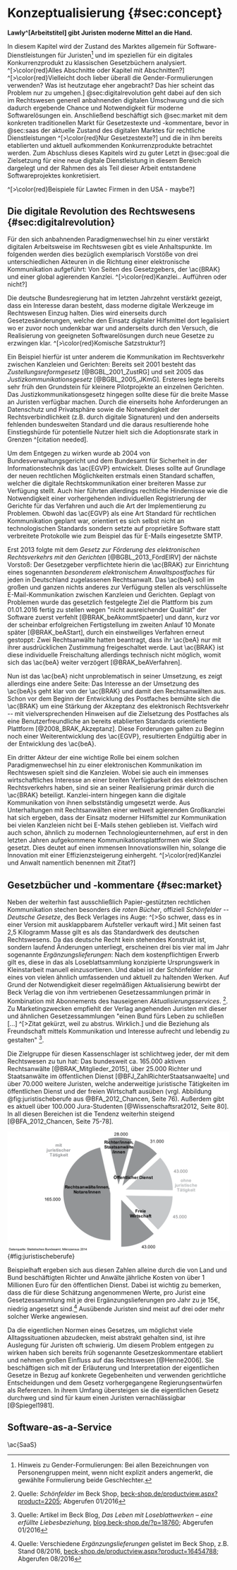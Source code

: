 # Konzeptualisierung {#sec:concept}

**Lawly^[Arbeitstitel] gibt Juristen moderne Mittel an die Hand.**

In diesem Kapitel wird der Zustand des Marktes allgemein für Software-Dienstleistungen für Juristen[^gender] und im speziellen für ein digitales Konkurrenzprodukt zu klassischen Gesetzbüchern analysiert. ^[>\color{red}Alles Abschnitte oder Kapitel mit Abschnitten?] 
^[>\color{red}Vielleicht doch lieber überall die Gender-Formulierungen verwenden? Was ist heutzutage eher angebracht? Das hier scheint das Problem nur zu umgehen.] @sec:digitalrevolution geht dabei auf den sich im Rechtswesen generell anbahnenden digitalen Umschwung und die sich dadurch ergebende Chance und Notwendigkeit für moderne Softwarelösungen ein. Anschließend beschäftigt sich @sec:market mit dem konkreten traditionellen Markt für Gesetzestexte und -kommentare, bevor in @sec:saas der aktuelle Zustand des digitalen Marktes für rechtliche Dienstleistungen ^[>\color{red}Nur Gesetzestexte?] und die in ihm bereits etablierten und aktuell aufkommenden Konkurrenzprodukte betrachtet werden. Zum Abschluss dieses Kapitels wird zu guter Letzt in @sec:goal die Zielsetzung für eine neue digitale Dienstleistung in diesem Bereich dargelegt und der Rahmen des als Teil dieser Arbeit entstandene Softwareprojektes konkretisiert.

^[>\color{red}Beispiele für Lawtec Firmen in den USA - maybe?]

[^gender]: Hinweis zu Gender-Formulierungen: Bei allen Bezeichnungen von Personengruppen meint, wenn nicht explizit anders angemerkt, die gewählte Formulierung beide Geschlechter.



## Die digitale Revolution des Rechtswesens {#sec:digitalrevolution}
Für den sich anbahnenden Paradigmenwechsel hin zu einer verstärkt digitalen Arbeitsweise im Rechtswesen gibt es viele Anhaltspunkte. Im folgenden werden dies bezüglich exemplarisch Vorstöße von drei unterschiedlichen Akteuren in die Richtung einer elektronische Kommunikation aufgeführt: Von Seiten des Gesetzgebers, der \ac{BRAK} und einer global agierenden Kanzlei. ^[>\color{red}Kanzlei.. Aufführen oder nicht?]

Die deutsche Bundesregierung hat im letzten Jahrzehnt verstärkt gezeigt, dass ein Interesse daran besteht, dass moderne digitale Werkzeuge im Rechtswesen Einzug halten. Dies wird einerseits durch Gesetzesänderungen, welche den Einsatz digitaler Hilfsmittel dort legalisiert wo er zuvor noch undenkbar war und anderseits durch den Versuch, die Realisierung von geeigneten Softwarelösungen durch neue Gesetze zu erzwingen klar. ^[>\color{red}Komische Satzstruktur?]

Ein Beispiel hierfür ist unter anderem die Kommunikation im Rechtsverkehr zwischen Kanzleien und Gerichten: Bereits seit 2001 besteht das *Zustellungsreformgesetz* [@BGBL_2001_ZustRG] und seit 2005 das *Justizkommunikationsgesetz* [@BGBL_2005_JKmG]. Ersteres legte bereits sehr früh den Grundstein für kleinere Pilotprojekte an einzelnen Gerichten. Das Justizkommunikationsgesetz hingegen sollte diese für die breite Masse an Juristen verfügbar machen. Durch die einerseits hohe Anforderungen an Datenschutz und Privatsphäre sowie die Notwendigkeit der Rechtsverbindlichkeit (z.B. durch digitale Signaturen) und den anderseits fehlenden bundesweiten Standard und die daraus resultierende hohe Einstiegshürde für potentielle Nutzer hielt sich die Adoptionsrate stark in Grenzen ^[citation needed].

Um dem Entgegen zu wirken wurde ab 2004 von Bundesverwaltungsgericht und dem Bundesamt für Sicherheit in der Informationstechnik das \ac{EGVP} entwickelt. Dieses sollte auf Grundlage der neuen rechtlichen Möglichkeiten erstmals einen Standard schaffen, welcher die digitale Rechtskommunikation einer breiteren Masse zur Verfügung stellt. Auch hier führten allerdings rechtliche Hindernisse wie die Notwendigkeit einer vorhergehenden individuellen Registrierung der Gerichte für das Verfahren und auch die Art der Implementierung zu Problemen. Obwohl das \ac{EGVP} als eine Art Standard für rechtlichen Kommunikation geplant war, orientiert es sich selbst nicht an technologischen Standards sondern setzte auf proprietäre Software statt verbreitete Protokolle wie zum Beispiel das für E-Mails eingesetzte SMTP.

Erst 2013 folgte mit dem *Gesetz zur Förderung des elektronischen Rechtsverkehrs mit den Gerichten* [@BGBL_2013_FördElRV] der nächste Vorstoß: Der Gesetzgeber verpflichtete hierin die \ac{BRAK} zur Einrichtung eines sogenannten *besonderem elektronischem Anwaltspostfaches* <!-- (\acsu{beA}) -->für jeden in Deutschland zugelassenen Rechtsanwalt. Das \ac{beA} soll im großen und ganzen nichts anderes zur Verfügung stellen als verschlüsselte E-Mail-Kommunikation zwischen Kanzleien und Gerichten. Geplagt von Problemen wurde das gesetzlich festgelegte Ziel die Plattform bis zum 01.01.2016 fertig zu stellen wegen "nicht ausreichender Qualität" der Software zuerst verfehlt [@BRAK_beAkommtSpaeter] und dann, kurz vor der scheinbar erfolgreichen Fertigstellung im zweiten Anlauf 10 Monate später [@BRAK_beAStart], durch ein einstweiliges Verfahren erneut gestoppt: Zwei Rechtsanwälte hatten beantragt, dass ihr \ac{beA} nur mit ihrer ausdrücklichen Zustimmung freigeschaltet werde. Laut \ac{BRAK} ist diese individuelle Freischaltung allerdings technisch nicht möglich, womit sich das \ac{beA} weiter verzögert [@BRAK_beAVerfahren].

Nun ist das \ac{beA} nicht unproblematisch in seiner Umsetzung, es zeigt allerdings eine andere Seite: Das Interesse an der Umsetzung des \ac{beA}s geht klar von der \ac{BRAK} und damit den Rechtsanwälten aus. Schon vor dem Beginn der Entwicklung des Postfaches bemühte sich die \ac{BRAK} um eine Stärkung der Akzeptanz des elektronisch Rechtsverkehr -- mit vielversprechenden Hinweisen auf die Zielsetzung des Postfaches als eine Benutzerfreundliche an bereits etablierten Standards orientierte Plattform [@2008_BRAK_Akzeptanz]. Diese Forderungen galten zu Beginn noch einer Weiterentwicklung des \ac{EGVP}, resultierten Endgültig aber in der Entwicklung des \ac{beA}.

Ein dritter Akteur der eine wichtige Rolle bei einem solchen Paradigmenwechsel hin zu einer elektronischen Kommunikation im Rechtswesen spielt sind die Kanzleien. Wobei sie auch ein immenses wirtschaftliches Interesse an einer breiten Verfügbarkeit des elektronischen Rechtsverkehrs haben, sind sie an seiner Realisierung primär durch die \ac{BRAK} beteiligt. Kanzlei-intern hingegen kann die digitale Kommunikation von ihnen selbstständig umgesetzt werde. Aus Unterhaltungen mit Rechtsanwälten einer weltweit agierenden Großkanzlei hat sich ergeben, dass der Einsatz moderner Hilfsmittel zur Kommunikation bei vielen Kanzleien nicht bei E-Mails stehen geblieben ist. Vielfach wird auch schon, ähnlich zu modernen Technologieunternehmen, auf erst in den letzten Jahren aufgekommene Kommunikationsplattformen wie *Slack* gesetzt. Dies deutet auf einen immensen Innovationswillen hin, solange die Innovation mit einer Effizienzsteigerung einhergeht. ^[>\color{red}Kanzlei und Anwalt namentlich benennen mit Zitat?]



## Gesetzbücher und -kommentare {#sec:market}
Neben der weiterhin fast ausschließlich Papier-gestützten rechtlichen Kommunikation stechen besonders die *roten Bücher*, offiziell *Schönfelder -- Deutsche Gesetze*, des Beck Verlages ins Auge: ^[>So schwer, dass es in einer Version mit ausklappbarem Aufsteller verkauft wird.] Mit seinen fast 2,5 Kilogramm Masse gilt es als das Standardwerk des deutschen Rechtswesens. Da das deutsche Recht kein stehendes Konstrukt ist, sondern laufend Änderungen unterliegt, erscheinen drei bis vier mal im Jahr sogenannte *Ergänzungslieferungen*: Nach dem kostenpflichtigen Erwerb gilt es, diese in das als Loseblattsammlung konzipierte Ursprungswerk in Kleinstarbeit manuell einzusortieren. Und dabei ist der Schönfelder nur eines von vielen ähnlich umfassenden und aktuell zu haltenden Werken. Auf Grund der Notwendigkeit dieser regelmäßigen Aktualisierung bewirbt der Beck Verlag die von ihm vertriebenen Gesetzessammlungen primär in Kombination mit Abonnements des hauseigenen *Aktualisierungsservices*. [^schoenfeldershop]. Zu Marketingzwecken empfiehlt der Verlag angehenden Juristen mit dieser und ähnlichen Gesetzessammlungen "einen Bund fürs Leben zu schließen [...] ^[>Zitat gekürzt, weil zu abstrus. Wirklich.] und die Beziehung als Freundschaft mittels Kommunikation und Interesse aufrecht und lebendig zu gestalten" [^buecherliebe].

Die Zielgruppe für diesen Kassenschlager ist schlichtweg jeder, der mit dem Rechtswesen zu tun hat: Das bundesweit ca. 165.000 aktiven Rechtsanwälte [@BRAK_Mitglieder_2015], über 25.000 Richter und Staatsanwälte im öffentlichen Dienst [@BFJ_ZahlRichterStaatsanwaelte] und über 70.000 weitere Juristen, welche anderweitige juristische Tätigkeiten im öffentlichen Dienst und der freien Wirtschaft ausüben (vrgl. Abbildung @fig:juristischeberufe aus @BFA_2012_Chancen, Seite 76). Außerdem gibt es aktuell über 100.000 Jura-Studenten [@Wissenschaftsrat2012, Seite 80]. In all diesen Bereichen ist die Tendenz weiterhin steigend [@BFA_2012_Chancen, Seite 75-78].

![Erwerbstätige juristischer Ausbildung](assets/berufschancen_rechtswissenschaften.png){#fig:juristischeberufe}

Beispielhaft ergeben sich aus diesen Zahlen alleine durch die von Land und Bund beschäftigten Richter und Anwälte jährliche Kosten von über 1 Millionen Euro für den öffentlichen Dienst. Dabei ist wichtig zu bemerken, dass die für diese Schätzung angenommenen Werte, pro Jurist eine Gesetzessammlung mit je drei Ergänzungslieferungen pro Jahr zu je 15€, niedrig angesetzt sind.[^ergaenzungshop] Ausübende Juristen sind meist auf drei oder mehr solcher Werke angewiesen.

Da die eigentlichen Normen eines Gesetzes, um möglichst viele Alltagssituationen abzudecken, meist abstrakt gehalten sind, ist ihre Auslegung für Juristen oft schwierig. Um diesem Problem entgegen zu wirken haben sich bereits früh sogenannte Gesetzeskommentare etabliert und nehmen großen Einfluss auf das Rechtswesen [@Henne2006]. Sie beschäftigen sich mit der Erläuterung und Interpretation der eigentlichen Gesetze in Bezug auf konkrete Gegebenheiten und verwenden gerichtliche Entscheidungen und dem Gesetz vorhergegangene Regierungsentwürfen als Referenzen. In ihrem Umfang übersteigen sie die eigentlichen Gesetz durchweg und sind für kaum einen Juristen vernachlässigbar [@Spiegel1981].

[^buecherliebe]: Quelle: Artikel im Beck Blog, *Das Leben mit Loseblattwerken – eine erfüllte Liebesbeziehung*, [blog.beck-shop.de/?p=18760](http://blog.beck-shop.de/wirtschaft/leben-mit-loseblattwerken/); Abgerufen 01/2016

[^schoenfeldershop]: Quelle: *Schönfelder* im Beck Shop, [beck-shop.de/productview.aspx?product=2205](http://beck-shop.de/Schoenfelder-Deutsche-Gesetze/productview.aspx?product=2205); Abgerufen 01/2016

[^ergaenzungshop]: Quelle: Verschiedene *Ergänzungslieferungen* gelistet im Beck Shop, z.B. Stand 08/2016, [beck-shop.de/productview.aspx?product=16454788](http://www.beck-shop.de/Schoenfelder-Deutsche-Gesetze-165-Ergaenzungslieferung-Stand-08-2016/productview.aspx?product=16454788); Abgerufen 08/2016




## Software-as-a-Service

\ac{SaaS}

